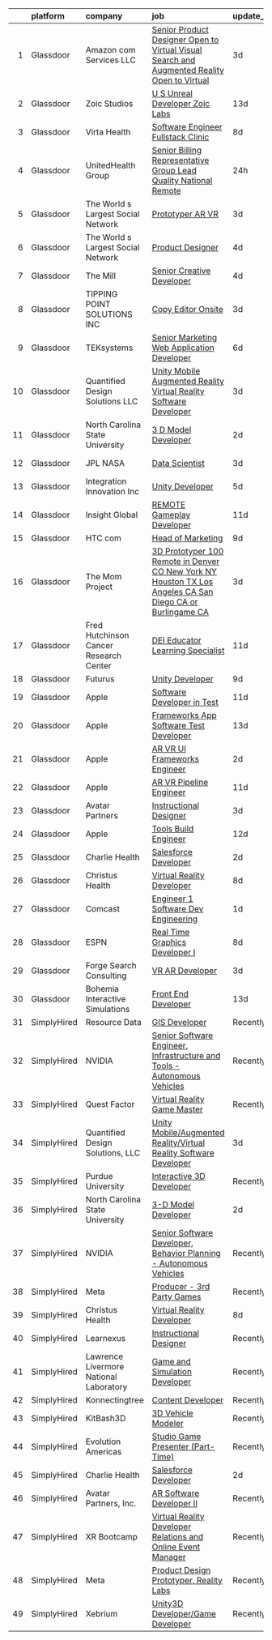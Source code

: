

|    | platform    | company                                | job                                                                                                                                                                                                                                                                                                                                                                                                                                                                                                                                                                                                                                                                                                                                                                                                                                                                                                                                                                                                                                                                                                                                                                                                                                                                                                                                                                                                                                                                                                                                                                                                        | update_time   | location         |
|---:|:------------|:---------------------------------------|:-----------------------------------------------------------------------------------------------------------------------------------------------------------------------------------------------------------------------------------------------------------------------------------------------------------------------------------------------------------------------------------------------------------------------------------------------------------------------------------------------------------------------------------------------------------------------------------------------------------------------------------------------------------------------------------------------------------------------------------------------------------------------------------------------------------------------------------------------------------------------------------------------------------------------------------------------------------------------------------------------------------------------------------------------------------------------------------------------------------------------------------------------------------------------------------------------------------------------------------------------------------------------------------------------------------------------------------------------------------------------------------------------------------------------------------------------------------------------------------------------------------------------------------------------------------------------------------------------------------|:--------------|:-----------------|
|  1 | Glassdoor   | Amazon com Services LLC                | [Senior Product Designer  Open to Virtual    Visual Search and Augmented Reality  Open to Virtual ](https://www.glassdoor.com/partner/jobListing.htm?pos=125&ao=1136043&s=58&guid=00000183c0bd8b10b2130cc6ccd71321&src=GD_JOB_AD&t=SR&vt=w&cs=1_1e1cf135&cb=1665385991307&jobListingId=1008189897233&jrtk=3-0-1gf0br2pqjrr0801-1gf0br2qe2962000-9ef03443fa936e43-)                                                                                                                                                                                                                                                                                                                                                                                                                                                                                                                                                                                                                                                                                                                                                                                                                                                                                                                                                                                                                                                                                                                                                                                                                                         | 3d            | Oregon           |
|  2 | Glassdoor   | Zoic Studios                           | [U S  Unreal Developer  Zoic Labs](https://www.glassdoor.com/partner/jobListing.htm?pos=122&ao=1136043&s=58&guid=00000183c0bd8b10b2130cc6ccd71321&src=GD_JOB_AD&t=SR&vt=w&ea=1&cs=1_bb80d610&cb=1665385991306&jobListingId=1008164310134&jrtk=3-0-1gf0br2pqjrr0801-1gf0br2qe2962000-caf17e6357ecfc16-)                                                                                                                                                                                                                                                                                                                                                                                                                                                                                                                                                                                                                                                                                                                                                                                                                                                                                                                                                                                                                                                                                                                                                                                                                                                                                                     | 13d           | Remote           |
|  3 | Glassdoor   | Virta Health                           | [Software Engineer  Fullstack   Clinic](https://www.glassdoor.com/partner/jobListing.htm?pos=103&ao=1110586&s=58&guid=00000183c0bd8b10b2130cc6ccd71321&src=GD_JOB_AD&t=SR&vt=w&cs=1_f33a413c&cb=1665385991301&jobListingId=1008176508559&cpc=7095061949A44974&jrtk=3-0-1gf0br2pqjrr0801-1gf0br2qe2962000-0a112d6d5df5332f--6NYlbfkN0AfRf_P-ca05LPdwl18rGIzUr6AHy1uTjbsV8Zoyst9jkXp3tWimqtiGkfeaDSZ-Usv3fqw3KYiW7wKloU-S3kAtPxFpzFZotdLPfOebc6DZJjHUQf1wlIKBes7LH14C6Cia_cGJ6MrKaoSPpWLtry3GiFFkUOdESLf56RAbT8jvMYPB7oDnYWdKQWjb3I7-qC6Zvu3YGXIZGsbjS6nkuWfEh0N6cK4vrAv7JIoANmlLbXNI0kZO2ZYgRbwQy2bghJsVpQ339gPtH8M0buQ1qXE5PpCWUazSPm75S228dHL79cliTEoCFXc__en9q3oGmokHkywkEN4X6Dxg2rgPchEVjHoNP9VJ0KXY6el7_nZh_wwNXkr7Ts6Os5dptJV5O-jCePsoy1ze6W4hJHdHy29qoUzDq0Oa0enBgD9XfYNjbNnQyFxTRCKnPjaDWoPjkBEE77Fv9f8mjkk6yEbEmgeQOPc7aCwNLEUkI8G6Xqknbzicz2JGDrwIQfXYSQdtz2uhQc6Ag2ZKNjWYjY4SwMoaLnOyZDlYLZq51UgTztVN3-km2DnbPBd59EDOwaZZc_CZrIjVG6359B9B6CVTiUz6R9Y5ryWrNNvyGpGbbP1-AFFGv-mlCmMY5FMaSibpB6NUtMreA6nBq45dQktoW18EwDv8abCMQ4oEGiGlInvFMIQ-rypjH7mq0ZKbNgymr_yS4xsdiBaKoIkG5ixWHLUNRVkmTDSvrGJesd2SOWtt-mvugN5W2PRHcMBpkMflGydOt_aaTBAwdNUKTkLKMYKfAi0HYlCWHc7CmPu9VB4vTIWzDjehM-FBVVJHvBAXDKvb0Es7k4YFRVQ9Tfb4Qx4698SOWPsC2Kggc0WSApNuENWFGlxH5pgSB_wIBXRsFtyuQKz5q2q9JcbUgRf4eXZQj992i59yv6dOdSqVYizmw%3D%3D)                                                                                                                                                                                                                                                                                    | 8d            | Phoenix, AZ      |
|  4 | Glassdoor   | UnitedHealth Group                     | [Senior Billing Representative Group Lead Quality   National Remote](https://www.glassdoor.com/partner/jobListing.htm?pos=108&ao=1110586&s=58&guid=00000183c0bd8b10b2130cc6ccd71321&src=GD_JOB_AD&t=SR&vt=w&cs=1_f93b8d1c&cb=1665385991302&jobListingId=1008195911742&cpc=AC285F3A3ECA6BB0&jrtk=3-0-1gf0br2pqjrr0801-1gf0br2qe2962000-22d54e949bd0230c--6NYlbfkN0C8O9VKdOj_1Zh75e9_CvYhSsWVxS1Pvi5WUWhsf4w7FIc3O6B0uG3lT5zucaQeqdQmJSDlSIhIjGryRL6Yk12tRkJJvWk2f0wfQPkKfV0iyIfHVLJIinRhWQO2BqB-ZBjTLm3Bl5wlWqmuYZVG2hrldFkvlWOa5KOjdg4_UxvQxzDxqKG-NZOJn-EQBXayq0K0HgNW5yHKGhQoDaLnBXAGxBgGs2w4iuwaaHpxTltvGd7xwKWY1yOeRV3wBjyoYr5ce0npix7mSO_BkA9bK-FZuZlSLZiqvKsGypRZW6YmfJuwU9NWYIHsIvHf3bTmEKThiE8Rotbbk3M4OXjSGa1E8HGcz5wuxViD3872Y-6xNRSsCjPBnXyvx8V-eptoNTGPd4G_5uMicWTt2bV9OVz6Ttfe_XcD9pO7UnoZz7J6A8xdj5TQo3uJqDZVtO1U2TQ%3D)                                                                                                                                                                                                                                                                                                                                                                                                                                                                                                                                                                                                                                                                                                                                                                     | 24h           | Hartford, CT     |
|  5 | Glassdoor   | The World s Largest Social Network     | [Prototyper  AR VR ](https://www.glassdoor.com/partner/jobListing.htm?pos=104&ao=1110586&s=58&guid=00000183c0bd8b10b2130cc6ccd71321&src=GD_JOB_AD&t=SR&vt=w&ea=1&cs=1_aea8fd02&cb=1665385991301&jobListingId=1008190149293&cpc=608BEFD8E68346F1&jrtk=3-0-1gf0br2pqjrr0801-1gf0br2qe2962000-be1e587a9cd08ceb--6NYlbfkN0DSgjPPcnEdvoK3uuxfISLALE6pB1FR7YSHOr_tSg5_QCn410VK5Ds4sai37YL-FnEWd4FH_z-oGQXXv3Y9vtyQDWlvFpx0p0NHNEhNAZUDoaH3x0E-a07NbGQgdFtlGIOMq_VIkDEQYw5lgNrz7RqDT7n_Krx5oA_czVwTF0Vf8yqJSW1_Jvk47GuB6GxiW9YziRg-oA3CmVmTDHE_HUEGnr52z1EfGJeKtf344Vtj8Jhm9wVfCU45sX4SLh8qNl0PXSq612aEhz3v4FlbTR3b3h9I9CfiAG_ONlRhMTV5zfIm1UXsCbMLjU1_bf1IXmSpu8hXjOfHlwHHH1GEQ530Y6PJbhSxrGjJmR8EeBOzPjAV3_I6okPuOjzhEqWpDQGkTX-NRnCZoBls8IK4wAcVqHcWkfskTNDkFZ-mOADVhQPahCkyRIAhfPODd6MFOtb3S0oj1VK13m_vJByy6KsAXxLMAvO0UV8qElvNz_sbbwUq81S_gsavzSkCQ5we9BeZAsw8r91-CliBmtvsGDeESnEL8Z07ni4Vpru64-K09mWsgqkj12kCEOnYMeCXQv4O0P3R58xMm9nXK00haRDG4LMIRqcOlnI%3D)                                                                                                                                                                                                                                                                                                                                                                                                                                                                                                                                                                                                                                                | 3d            | Burlingame, CA   |
|  6 | Glassdoor   | The World s Largest Social Network     | [Product Designer](https://www.glassdoor.com/partner/jobListing.htm?pos=112&ao=1110586&s=58&guid=00000183c0bd8b10b2130cc6ccd71321&src=GD_JOB_AD&t=SR&vt=w&ea=1&cs=1_ca822d43&cb=1665385991304&jobListingId=1008187748779&cpc=9908D8D4413DBB8A&jrtk=3-0-1gf0br2pqjrr0801-1gf0br2qe2962000-1b1cdd9b7422994d--6NYlbfkN0DSgjPPcnEdvoK3uuxfISLALE6pB1FR7YSHOr_tSg5_QGIhoz_2VqUepdcKLBLI_zT0DoD7XNjRcoIcKaTHwCz2Y2i1ECq_EwQMZd_omv903366SD5UImpmluXMywfiyVHpmfwirt2S1rMON-P3oeMczuQ-N_mFs0zMW3royv0fGkzCUxKi9qwJeJldTuISIggsRVjuCWeAQty39AmlZ8J7tlkYcs572zVkNaHFNGM_qNP_zFx-RaxnjKNzR5w9EMlGt0N-eY5TYVw3tLsgFEghPA9FbHOSZR1y8RyM2f5NfPWaGKF3ia9TpBb4EfAdIPVWPWvfTRdwg2XChwHhTs2KHjh0GVCmk8WUFzznHQo5rpbqmrke1HLxJqJQtG8YGwXH4E6eaZt7IBZue8GBBu5FRmhUgwfxe2gQtvYbiZ1fdhgutoQ2a2xOpG3H5wqRLR3Cr62dPqELkA_fGH8g6oj4k2glu8G7r-P0IqKB9wjnwS2JSmvwXhIB0pnvgyLW5K0WhOfalIygNGtPLIxooLOuGVx30Fjutb8QQVZw05nBLdTnz_a-OXv3tYhMozNV8SwxM1pzZXgafUcFqLZD6gwe)                                                                                                                                                                                                                                                                                                                                                                                                                                                                                                                                                                                                                                                                | 4d            | New York, NY     |
|  7 | Glassdoor   | The Mill                               | [Senior Creative Developer](https://www.glassdoor.com/partner/jobListing.htm?pos=124&ao=1136043&s=58&guid=00000183c0bd8b10b2130cc6ccd71321&src=GD_JOB_AD&t=SR&vt=w&ea=1&cs=1_78f4fb70&cb=1665385991307&jobListingId=1008187777918&jrtk=3-0-1gf0br2pqjrr0801-1gf0br2qe2962000-25596ddad6d95f86-)                                                                                                                                                                                                                                                                                                                                                                                                                                                                                                                                                                                                                                                                                                                                                                                                                                                                                                                                                                                                                                                                                                                                                                                                                                                                                                            | 4d            | New York, NY     |
|  8 | Glassdoor   | TIPPING POINT SOLUTIONS  INC           | [Copy Editor   Onsite](https://www.glassdoor.com/partner/jobListing.htm?pos=119&ao=1136043&s=58&guid=00000183c0bd8b10b2130cc6ccd71321&src=GD_JOB_AD&t=SR&vt=w&ea=1&cs=1_a65963be&cb=1665385991306&jobListingId=1008190625787&jrtk=3-0-1gf0br2pqjrr0801-1gf0br2qe2962000-8f13681a388c90e2-)                                                                                                                                                                                                                                                                                                                                                                                                                                                                                                                                                                                                                                                                                                                                                                                                                                                                                                                                                                                                                                                                                                                                                                                                                                                                                                                 | 3d            | Sierra Vista, AZ |
|  9 | Glassdoor   | TEKsystems                             | [Senior Marketing Web Application Developer](https://www.glassdoor.com/partner/jobListing.htm?pos=115&ao=1110586&s=58&guid=00000183c0bd8b10b2130cc6ccd71321&src=GD_JOB_AD&t=SR&vt=w&cs=1_c200f054&cb=1665385991305&jobListingId=1008182350785&cpc=654405A9B1E0A9F5&jrtk=3-0-1gf0br2pqjrr0801-1gf0br2qe2962000-9fe67daa5e149a3e--6NYlbfkN0AuKz8EBO1xHDEL7V2YF9xF3dC_I9B9i-Zw2Jh8clPMK3KTieKealHQySFBD4L6FvOwaHslrNQ6hu4s8izqDInNr9gfKC44SyP-24GyEUxbI7ElrYRCRAUmUU8OzBiIW2l1AEkCK5NlFmvdrRFXzDeKmSE8rI4vV_HmgC3GwJEtlXh8nzUu3_qRZds0cpEWbmxqAvdfyG1ta0LPgsYUDGsQvI1xe5i-VlM-zc0xa8bR7T9FxNHrdG4fzK-mPx6WReoWTwVaDWddjtEDm1Ggtvgk8sLKD0cFd2dVJuBgOW1gw6neOK97k7s9jfUK7GUptNP65C64Eudp2Az7LMbULm7OrC42F7BOgMd8tvQr_ga9qWyXiAKe_SNk8gvoDOqulbUvHpz8M5wWacQvMCVfOo28Z5XbREh5oGM5bPQBZEkLkNY5WMgPUbr7e7QW0praiUii9NGyEzV_hOjEZj_nc6dPFtN6tPBO15GRwzHCQSVHUCHPfG4CfDlsx0cc6pW6PhJPtmYjwlRW4XQhFbRNAba_c1Gzhdu84SLSYUxWxkmoLJOi44n_tAnNRX5yON1uBalcc_kl86Iy3MkUYYuS71dXHhOQzef2I5M8krsIm-emPy-7kKv_8EzZTEBaYfkqfxCyNNSSQSBvHrJMcvj6ua2CDhDdZrsyE-0wCb2w4OucMTibdn0hF10BwWiu7v8j7ghRV4px7N7ZnqMuFLxi0sVOZZ_w4hnceLDUoHrQaLxloc7izB4J8SOy-QPdnAhYmG1RB7cZWmKAyZie_82XfOIYFBYPgQjs_96PrQkZ1cGVfaEOOB0rzkJASp6tCOypFPaIqVyi8TmtbbETau6ytSwb4Bu-ylFEM9ZZhKFNwiN0941VP0kYvdTUkd0k9a2HShYBhJnI3ViuDsgLHFQ7mzlBvUMuV4I_A-6RWQMd_vHaywP_RPoxEOuRqbrbkgTwTheRGO2khbpC-s84M5kRb6rO1d5ijd5G-bM%3D)                                                                                                                                                                                                                             | 6d            | Ashland, AL      |
| 10 | Glassdoor   | Quantified Design Solutions  LLC       | [Unity Mobile Augmented Reality Virtual Reality Software Developer](https://www.glassdoor.com/partner/jobListing.htm?pos=116&ao=1136043&s=58&guid=00000183c0bd8b10b2130cc6ccd71321&src=GD_JOB_AD&t=SR&vt=w&ea=1&cs=1_af3ec997&cb=1665385991305&jobListingId=1008189093708&jrtk=3-0-1gf0br2pqjrr0801-1gf0br2qe2962000-2cb8128221673e79-)                                                                                                                                                                                                                                                                                                                                                                                                                                                                                                                                                                                                                                                                                                                                                                                                                                                                                                                                                                                                                                                                                                                                                                                                                                                                    | 3d            | Orlando, FL      |
| 11 | Glassdoor   | North Carolina State University        | [3 D Model Developer](https://www.glassdoor.com/partner/jobListing.htm?pos=118&ao=1136043&s=58&guid=00000183c0bd8b10b2130cc6ccd71321&src=GD_JOB_AD&t=SR&vt=w&cs=1_f8be00f2&cb=1665385991306&jobListingId=1008192578183&jrtk=3-0-1gf0br2pqjrr0801-1gf0br2qe2962000-ed0c5c27848a1e28-)                                                                                                                                                                                                                                                                                                                                                                                                                                                                                                                                                                                                                                                                                                                                                                                                                                                                                                                                                                                                                                                                                                                                                                                                                                                                                                                       | 2d            | North Carolina   |
| 12 | Glassdoor   | JPL NASA                               | [Data Scientist](https://www.glassdoor.com/partner/jobListing.htm?pos=127&ao=1136043&s=58&guid=00000183c0bd8b10b2130cc6ccd71321&src=GD_JOB_AD&t=SR&vt=w&cs=1_ac36bb59&cb=1665385991307&jobListingId=1008190774750&jrtk=3-0-1gf0br2pqjrr0801-1gf0br2qe2962000-ef7ab1fbf6bcac70-)                                                                                                                                                                                                                                                                                                                                                                                                                                                                                                                                                                                                                                                                                                                                                                                                                                                                                                                                                                                                                                                                                                                                                                                                                                                                                                                            | 3d            | Pasadena, CA     |
| 13 | Glassdoor   | Integration Innovation  Inc            | [Unity Developer](https://www.glassdoor.com/partner/jobListing.htm?pos=128&ao=1136043&s=58&guid=00000183c0bd8b10b2130cc6ccd71321&src=GD_JOB_AD&t=SR&vt=w&cs=1_ec45ffad&cb=1665385991307&jobListingId=1008184438258&jrtk=3-0-1gf0br2pqjrr0801-1gf0br2qe2962000-4239662d8ba81b10-)                                                                                                                                                                                                                                                                                                                                                                                                                                                                                                                                                                                                                                                                                                                                                                                                                                                                                                                                                                                                                                                                                                                                                                                                                                                                                                                           | 5d            | Huntsville, AL   |
| 14 | Glassdoor   | Insight Global                         | [REMOTE Gameplay Developer](https://www.glassdoor.com/partner/jobListing.htm?pos=114&ao=1110586&s=58&guid=00000183c0bd8b10b2130cc6ccd71321&src=GD_JOB_AD&t=SR&vt=w&ea=1&cs=1_37f905fe&cb=1665385991304&jobListingId=1008168457782&cpc=9908D8D4413DBB8A&jrtk=3-0-1gf0br2pqjrr0801-1gf0br2qe2962000-724aa31baf88dd21--6NYlbfkN0BKkHZu3wF05EeDimN_p6sYpKCMArvwa95YdH7UpkaBCq4jyhlUym-tVPKEMJWJqtLxksf-DBlaaczPgWfS2-iTM1n5Ybs0JMZv6xYRBcra7sEVyztlrO39DjHWuojgbjENAACAbwGK6bEMdlf9uYbuBAXcl38heg5t9mdGr3mgm4pF-RhbUn78-nhwk5ip_yrn7F0cpk1KGHAPArV93vIEU86jUErUIL36JR2z54W2W-fkEWy05LSgKtdCStkO0uYSzuKpQWJd88HlE3OMta_aTxyYLd3EfKSLtFaqvqScDNubV4597zUofraeQTleR7lqQAl_lq6qXJgMe4sNjIgc8QcnW-uZoso32ClhuCwZePB2EE6oWNBsP9y5NrBSiEf87VLZr38baLAtFjr268Z5un9bxMqVYYEzYZJbCabudx-tZqLZi7P7T_-LcesO2nA_WdChjYzl52lXcGCCtLaffRfPiRy_ca40FPQkMM4zayADZWO_fObF7rytj95VNZvTo_fjwmSLx3fHTDzwYFmA)                                                                                                                                                                                                                                                                                                                                                                                                                                                                                                                                                                                                                                                                                                                       | 11d           | Remote           |
| 15 | Glassdoor   | HTC com                                | [Head of Marketing](https://www.glassdoor.com/partner/jobListing.htm?pos=129&ao=1136043&s=58&guid=00000183c0bd8b10b2130cc6ccd71321&src=GD_JOB_AD&t=SR&vt=w&ea=1&cs=1_af8afb53&cb=1665385991307&jobListingId=1008174532073&jrtk=3-0-1gf0br2pqjrr0801-1gf0br2qe2962000-2a560c85c87abdc0-)                                                                                                                                                                                                                                                                                                                                                                                                                                                                                                                                                                                                                                                                                                                                                                                                                                                                                                                                                                                                                                                                                                                                                                                                                                                                                                                    | 9d            | Remote           |
| 16 | Glassdoor   | The Mom Project                        | [3D Prototyper  100  Remote in Denver  CO  New York  NY  Houston  TX  Los Angeles  CA  San Diego  CA  or Burlingame  CA ](https://www.glassdoor.com/partner/jobListing.htm?pos=113&ao=1110586&s=58&guid=00000183c0bd8b10b2130cc6ccd71321&src=GD_JOB_AD&t=SR&vt=w&cs=1_66ca7d04&cb=1665385991303&jobListingId=1008190508109&cpc=B101C867B3EF2D75&jrtk=3-0-1gf0br2pqjrr0801-1gf0br2qe2962000-59969b17ddd88a94--6NYlbfkN0BDp_epf89aHDQhKpPegNJQ_ldQpEFZQsM9OcONMGxWx6pU56EKHF58QjVdAUvn2gUnXoHOmKhubRDP89owmJ2XjSTHGKsDE-Ws8VGPL6Kb2fbhJeE1CarYE-Cgz9AKfbzKbruJp30roAaVNcoUVOY7TdNHzllF8ZHVZijOMv5VLNnFAyAfvXfnhMVWcEznyYXfo5sjM33sDNR5m89mbHxi-M66dczAQYoYdYxlcBiaE6CvIf3ENZxH213LlFGSUK-7x7At9Q4Hb5FwzC9KhBriwjBNhIlsIayIGFxnVw-l5YG_SuMPhnfBp0MFxzh3V-kAN7qF8O25FZdzbIbzzm5DpczzePgSTDFgku7aBdtpvUQhtx4Xm-SvNs1TlHaxH0f1EwJFh-P3eKbAnO7_tqFZZwCd5koqU1RRFl9qxLG8yOpWghjn5gd6RHE1z2MhMvY_nlASOLJ5tkyMo3q1JyT7NUA9WCgvq3I8E2_V5wWan4ksPlDiAyTfHGO_4aNiw5fy9vEHF_U0CHRxRAIS-Ip6_01EGUjEA87sXa9MIXdQVeb5fVqRW7m8rq2ZRJJTUDoXRooCbcjEVW7gf2wr4q2E)                                                                                                                                                                                                                                                                                                                                                                                                                                                                                                                                                              | 3d            | Denver, CO       |
| 17 | Glassdoor   | Fred Hutchinson Cancer Research Center | [DEI Educator   Learning Specialist](https://www.glassdoor.com/partner/jobListing.htm?pos=109&ao=1110586&s=58&guid=00000183c0bd8b10b2130cc6ccd71321&src=GD_JOB_AD&t=SR&vt=w&cs=1_9f1eb19c&cb=1665385991302&jobListingId=1008167442689&cpc=5EFBB0462F9C6B7A&jrtk=3-0-1gf0br2pqjrr0801-1gf0br2qe2962000-f78ef124553a3b28--6NYlbfkN0ChZRPYAOFlDXpfYUoXgHsDrQTvUDlvmAZIwQqJX4K7yr3IKJ4kmnF7UhdnLv0JYnqdS-5t7aN0mWe-L7BbRuvzHnprCh5VwseWAKE0zNKF1iNLYdXxzLDbL36ry_MHZwkvznYBtMfhQzxN9taEWWXb1p1eXiPuAddwWn7LexxvJWC3ERTev6Q46l8lj6AF4Ago4VOYIoCBidPLKBBnjdLpoTMURdxVD0totgfUG4JJIYMJvvsZaXpO_Quinyh2hfvHyJ8IJAb7nboSCJL133NAobPMyDoo8B4MMIQiWXXRxzChMdfn4wLaHoAVZcMf910BkHqsqjva9oFbDm6j5IbNGb2hKsyU_cxXbiYHb7MlvTxUAZ148QRggmnvxq8G2X80u0OjHjAZ-h1L8lAmRqTa4g0exsxY0IHcQjq6OMFNJkLMiYvTHKH5eRCoeEbp4qUSeEVDdAGtzqO4tEGSYvdWjv5Fb0VnJtpYnSZT0xzoS9NMhYLQixgH5LeMbuUMWGxO_PWi2UOT5Z6AoWMPDSfaqsGuWiRw9RUPkSp7oaI8yyUmnLP_5KwK4WUGKoSYvJMfXY7vNHdGvdgBh3AFJ5DBy3daxxZSzKXRDmWJ60LA-HjQZkfUGFZqSQhoBgFCNGAB_m4wAnBns0pug1cAeB5UC5sSin11GnAmc-ICJGb4DYe3EZvhfZAX_wHjbchEOf92lGu_eAxbgld5lJhiccE3)                                                                                                                                                                                                                                                                                                                                                                                                                                                                                                                   | 11d           | Seattle, WA      |
| 18 | Glassdoor   | Futurus                                | [Unity Developer](https://www.glassdoor.com/partner/jobListing.htm?pos=120&ao=1136043&s=58&guid=00000183c0bd8b10b2130cc6ccd71321&src=GD_JOB_AD&t=SR&vt=w&cs=1_9eb30050&cb=1665385991306&jobListingId=1008175937981&jrtk=3-0-1gf0br2pqjrr0801-1gf0br2qe2962000-3ccf8b1e031218d9-)                                                                                                                                                                                                                                                                                                                                                                                                                                                                                                                                                                                                                                                                                                                                                                                                                                                                                                                                                                                                                                                                                                                                                                                                                                                                                                                           | 9d            | Atlanta, GA      |
| 19 | Glassdoor   | Apple                                  | [Software Developer in Test](https://www.glassdoor.com/partner/jobListing.htm?pos=102&ao=1110586&s=58&guid=00000183c0bd8b10b2130cc6ccd71321&src=GD_JOB_AD&t=SR&vt=w&cs=1_1e349087&cb=1665385991301&jobListingId=1008167611662&cpc=9908D8D4413DBB8A&jrtk=3-0-1gf0br2pqjrr0801-1gf0br2qe2962000-958a1a6347df90e8--6NYlbfkN0BvKrLyj5gPmtZO9T8euul8TCxuuKNOtzRJOomxnwSEodTz2Bc-sPZlbtkML8D-m4rGWus8ii_HvPhOCQhf0d2gkvPclVYs3hlEy2DKw3fVok-M3o6ncECEsLRkX44feOGnkddwJsvJPkJK0qCjUD5moKNuSx3rbp3jTbxaE7wFGTY9mBykqW_BxDcQJYfGaHD93jwJuDc47Drg8a0tJmESvmoEcLa0TIrsnSlj2PNouqxqmeEXZiuN-VLAfy4Jlnlbk9LuSkS4oCBETdqUhRcVoOxArGUCEb7wyj6hPo8acauRTxQLjgax-WbNsaclj919YEjFId7GoKAT46OGWNcdzzrjFpMP97GCLsHhvKSHzb_Qh2-CJ-3G5iPVT4zEtfBmQ30LOpZaOZ3MNyV8GLcCij03ZJwJapq-7FAmS4groIUD9ZDmaV3qCv3TSZJCzInBfyEX2jHpTdPkd1bzAL2OY-Yv2gQJcXYlQd_EqSwhmyEAFk-4miOw3IV6KOxPoIBF9se4OR7IHqjZA0wDhpAOG2w-gRmkLQZSRFPQg6F0xNn_sGpwM24JLK8y0tlfLm-pqn54O3rwyWyzK8xVBmscJ4snlrE8TMOdbPUlirXnpFZ1O17rIc_fab6uf9K_VeYuZORLLx0fbVkTQtl_HN8z_WjAlo0Dki8qxkg_noVMrEN_TGXM66-RpzjBG5_u3-nZVvOEIvz5xVrT-yTkL85faHbXyqZFqIh4EdXhMQoMLj5rTA7nCWB9hh2WId93FBz_M8LFgwurVBIADSfc8wCQArZrzb0uFUcTAANH8_Sct63Y4YPR_AlLEos7RbXlYxy7HwPalyvey9_8dTE69z21GIfPAmnKzprA14TfyDV3bm4LKGm1BwPgk_scxsdbHk57IHO4kqyIZgog0J2YLcBRj-4bNbm2CKAOhPUws7hFwA0Is3RkrPdErPYh1fW59Ahlx3dXhHe3hjlRJLmZvyuZXOm0BHkzaletiM8O7Y5AaUdLnXJSyRZHPGhDmYknx6q12dDUAS07Tw%3D%3D)                                                                                                                                                                                               | 11d           | Boulder, CO      |
| 20 | Glassdoor   | Apple                                  | [Frameworks App Software Test Developer](https://www.glassdoor.com/partner/jobListing.htm?pos=121&ao=1136043&s=58&guid=00000183c0bd8b10b2130cc6ccd71321&src=GD_JOB_AD&t=SR&vt=w&cs=1_b0d61f48&cb=1665385991306&jobListingId=1008162387033&jrtk=3-0-1gf0br2pqjrr0801-1gf0br2qe2962000-9c160936dd81f773-)                                                                                                                                                                                                                                                                                                                                                                                                                                                                                                                                                                                                                                                                                                                                                                                                                                                                                                                                                                                                                                                                                                                                                                                                                                                                                                    | 13d           | Cupertino, CA    |
| 21 | Glassdoor   | Apple                                  | [AR VR UI Frameworks Engineer](https://www.glassdoor.com/partner/jobListing.htm?pos=106&ao=1110586&s=58&guid=00000183c0bd8b10b2130cc6ccd71321&src=GD_JOB_AD&t=SR&vt=w&cs=1_c71893c9&cb=1665385991301&jobListingId=1008191367352&cpc=9908D8D4413DBB8A&jrtk=3-0-1gf0br2pqjrr0801-1gf0br2qe2962000-bcc3935c42edd4a8--6NYlbfkN0BvKrLyj5gPmtZO9T8euul8TCxuuKNOtzRJOomxnwSEodTz2Bc-sPZlbtkML8D-m4r3XypNhESEWJJW2ELXWGc-_vPENR4r7X_-FPVwpI5lXmLQ6qpJSLoF7B78dkqFua0KrQNEPf-i5R0P_1rfFCSkTx2KAdkxTMvigA2GIYJWiFm22rdndK1zanyOhFhrwEJiNpQMYOierzEdvd2YCeEhQV2P8pUv_NIlHv77jx7qZE5AqahN8itkGvW1D3UWlK9mVa450EJx0slGQs7jIoMY2tzCPXnGxfAt3QQaQAiBszTFGXhgf-SItVew1J4seSqo5I__KTsESaqwA0jThSQ9IGqt2ORT_oAK3ijy6KyBdNp0x6ZjdZyGdyJGD7OcLI35D_gytnxQl4i3h0hkFwaUnU2BePnljbOsA5NSWFzFG4uBSp80IZDDaqJeoTZG511KkiI4uiGyigRqc1INUD-H_ZCdN3S1KSHqDiiP8KBU-TcRy5jGkinR4v__T1NCMfhgnmnlqtD4mS_megqadYI0Rx4P7LzJEfTStxZCwIm13_amIJM7DZhFuAkw1l6tQjgoer00QBo32UGMYy6TjeCmGkgLDcCyIMzduB7uTXfHg2GsG3tct4mWs5VEZbfE3mXcGPu29xQaSEDlVNc6DozdFZQTnpD4zfkutHQSmkpaiVT3Rx--uq0heRUQmFoNl_MFFha8y_V7x9nVC8tu-CBl0tbk2vZ4VBqC2RS-mslbNXX3SW5RhlD1hLxQZfcxuQxoJ4xFoz7qyEFy1nqj4hCkOU4q1bTFNaPez0igJxBK3ZqA6YyEzws5XwWHOHRKVYOEV0vNDp2zJ4vUU9N9JG75Ce5L2Y8YFojoevy6SIrKkrfG4CFP3ipgee82d172wagYHDmAHVH2iV0FCEs1OnKaizLFxdsaTkwsCCuzBUKGEfpMrDGvBEewohBViVWcMN2yy15Z45e5KS384nxVUtoviqAne0tM-jvOhlAF4nnHVdj5014kWEjGuTFmS9koPAdS7xBvt_05yA%3D%3D)                                                                                                                                                                                             | 2d            | Boulder, CO      |
| 22 | Glassdoor   | Apple                                  | [AR VR Pipeline Engineer](https://www.glassdoor.com/partner/jobListing.htm?pos=110&ao=1110586&s=58&guid=00000183c0bd8b10b2130cc6ccd71321&src=GD_JOB_AD&t=SR&vt=w&cs=1_7e3403e0&cb=1665385991302&jobListingId=1008167611600&cpc=8795CF9063CD573D&jrtk=3-0-1gf0br2pqjrr0801-1gf0br2qe2962000-7f07361192d5dd8a--6NYlbfkN0BvKrLyj5gPmtZO9T8euul8TCxuuKNOtzRJOomxnwSEodTz2Bc-sPZl1dBMH13w-jNdNQaFf-lF6kL1aEhJ4eiuAXTha0QvAvu907Z2VYn0VJoxU7cAlBZlFPS1G7aYLqrMAUepxkDoRYj5djL18fyLw83N7Y0s2ePHYzB0Wp7YoJS2ln07Xj5NmxKjPtA38dLC_gRAB4nFRHsQ264CAw-PzekSX_LiGLg6aoh281scMF7QJWd49jnhTEcKF5fcQIkxLMMkltbCqtUmtmmpnsLIqRO8Qr00bmjn8wATH2OvkIxJWTGZFeK7eXMaTfeQhF6mo1sQ57tZm4TRFSn87fMG6K-wt2V-TKhk2ZTwGdlDN2gYUlc_SFsrU1GPUM_ztua9yKRCybowCbRvkNGvIHvO72VRNzK9_1g83UozGVbCWlbgW5EUkm0vPgwrpD9MQQ4-sEbk1zjPxD2u-ndthTx_g6xzW0FqiZiLdtRsHG3hG-WFtdw8qrH2C_8-C93f3f6uPsyxgrUl2ZBA6sDQTHoIXNIZsoyarkpq2gDZhiQYAzhbFJyHD3T9ugmEADqRVFrDAbKCBo30XovLfxa1sp5DcfCF9bsqhpBez_kpbnzHw8NmsSK1ZPh4iqueEfv_fg95-AkheUmjyOLhEObCSHPZT6nVZLkC4azW3MrozdvWbri2-1Gwhjyfl-11OoMR7j7RuSyAREN_hxuiueoD-pL8UR4HEJmxcbH_Ti_HyIfXNQe4PBlTUHKVdjxgEUx2jedGxRXRrN51nSj21Rp5Fvsj4OU7ckkHt62Dm05P1QybEVPUIIYUUepOJp6awBeGt1xcam4HntUw_Gy4P0vTNy8f2oC6ekRoesZiGoqeH5JMJF7ZmrQmfjJVmDOWoyl0Ignae27FkdcHqwdtNX1Z6C42ErMOLIBjHztWEKTs-GrB3A_AcUmgFHfzjjgDhsSmpj-3sk8qRJfyQgJels1iGljGgPHQXHzS5eiL2SLoReY5vzL7IyWOVj503YN4IYzalRk%3D)                                                                                                                                                                                                                | 11d           | Seattle, WA      |
| 23 | Glassdoor   | Avatar Partners                        | [Instructional Designer](https://www.glassdoor.com/partner/jobListing.htm?pos=130&ao=1136043&s=58&guid=00000183c0bd8b10b2130cc6ccd71321&src=GD_JOB_AD&t=SR&vt=w&ea=1&cs=1_a5ac8d80&cb=1665385991307&jobListingId=1008189472179&jrtk=3-0-1gf0br2pqjrr0801-1gf0br2qe2962000-29126fbe136b394c-)                                                                                                                                                                                                                                                                                                                                                                                                                                                                                                                                                                                                                                                                                                                                                                                                                                                                                                                                                                                                                                                                                                                                                                                                                                                                                                               | 3d            | Remote           |
| 24 | Glassdoor   | Apple                                  | [Tools Build Engineer](https://www.glassdoor.com/partner/jobListing.htm?pos=107&ao=1110586&s=58&guid=00000183c0bd8b10b2130cc6ccd71321&src=GD_JOB_AD&t=SR&vt=w&cs=1_758fd280&cb=1665385991301&jobListingId=1008164708846&cpc=9908D8D4413DBB8A&jrtk=3-0-1gf0br2pqjrr0801-1gf0br2qe2962000-d05afd4cff3794b1--6NYlbfkN0BvKrLyj5gPmtZO9T8euul8TCxuuKNOtzRJOomxnwSEodTz2Bc-sPZlbtkML8D-m4qjDqsrGnfoqq7rWUQaQV6QE_PBUBYsT4fM9sAVvJDVer8dzoyf4iabhx_s3jcp3HhGg-8KIYoBd2gZR3O-1Ekq3HokKQ39KID90hQH7pIgdJ52XduYmNNFGzeQKyWQG6WMX5wr81LvXr0uPrJ9mU_i0IkmWry52DKRNn_oR05HOA9nWWx9xqRak5BduilnogDUDUOLUQ9x6T4daq7sSJXSWPFs6NHRPVeWlgT6w2FgTUgn0FUmG230ZqV886_xsciw4hj9Fvt1arf3Lch5vbIEfrsDKdT7zmzBuEEKKm2oNGUW0xYTP7pFDu7Kfh2n-fr0eXUOf4vvnxeURa94Lm6MIfgvFEWxR-td16gH6LsC8Ss3xnYw8W5apBNrY1rlyytW5nm72y6GQ06TKdLrhcV1Nr5NzKIPMOtJv7EUiPFvzJraIjJH9G1ZqsLP9tpDhab-ltbiKyLEoxUMD0HmdqNcUJCZS8n9zdg1dggiAzyLgDz6rYxW_senN1P6Hx34WSphy-U0pgw-hC9WLjlKkqdVNKjx8HJQ5kMl5LZYdOScwyyGC02T2M9_woj63EwHpH1tPzR3cY9zatWoxw3na64RxNspuU7eRlQmjV25pnVt_oIcQ6-zuL0Aj5RVM3YRtQ3-qawLQXj3eK-o_ZVOLJuyevPbC9b81fn0WRIqCKHAA3DkVoy1iz7xljw_5xqyu0tueKIvHp5JOZkowjfK9qkQhzzs-KZzzsfqjn45RJB3YKk5KcoqBZ_4O6OwbxE24DUZSx8hnM73ZfGSbCi6WjxXor3qvvaJdfnL5SuijnPr2WQIrfd_DS4g1oMzaaGqN12psjpLhVhlB4nyF15u99aNEJ3BUq9mwl5q43uYdlOR7-0gtJOYitRxt6Qz34FYfX6wAW0b6HegQI0NPJiMS2HjRGBUqCBG7g6tPXQBx_KfhelsumENeEdKFW7QkzHHi_0%3D)                                                                                                                                                                                                                   | 12d           | Boulder, CO      |
| 25 | Glassdoor   | Charlie Health                         | [Salesforce Developer](https://www.glassdoor.com/partner/jobListing.htm?pos=117&ao=1136043&s=58&guid=00000183c0bd8b10b2130cc6ccd71321&src=GD_JOB_AD&t=SR&vt=w&ea=1&cs=1_ecb09e41&cb=1665385991305&jobListingId=1008192459513&jrtk=3-0-1gf0br2pqjrr0801-1gf0br2qe2962000-9fed772ca95d5c95-)                                                                                                                                                                                                                                                                                                                                                                                                                                                                                                                                                                                                                                                                                                                                                                                                                                                                                                                                                                                                                                                                                                                                                                                                                                                                                                                 | 2d            | New York, NY     |
| 26 | Glassdoor   | Christus Health                        | [Virtual Reality Developer](https://www.glassdoor.com/partner/jobListing.htm?pos=101&ao=1110586&s=58&guid=00000183c0bd8b10b2130cc6ccd71321&src=GD_JOB_AD&t=SR&vt=w&cs=1_7bde2d4b&cb=1665385991301&jobListingId=1008176398593&cpc=32EE424DE2B657EB&jrtk=3-0-1gf0br2pqjrr0801-1gf0br2qe2962000-e33922ebe80efbea--6NYlbfkN0DJ9JRso26i2D4tQcfl1gtFXJkAeNCKWTrBM27lH9GOblpLlfXdLf9Oa44B845qjcc9_IAc34cQrmSlUGhl0ubm8Yg2FZTf9hYwR7_Kt9JzVa8XIQkaz8io1llHMUv5PInJEaOBW-9F2phzdkZ5Yu7x4b5I20W_xtt-23JzHsj5VTFE_hgC_yvsSZm6GMvn5fpKWzCTuOLy3snHQIpE3KD0Ry43q36xBqylzkEl_4EnzZVnWh4NLu6YBkn52cJoQWgqzhUyjus5pb9EOsU338vYH8GwfIwbwcJpx15v_j1uP9mRNWwrsMP6C76NApCqNgp1DG8sRZz_wm1PCA0sWH8t0HuD473CA_bXhHlg4TZ09yJ3Fyg1bDFrkGhAkrqL2oOHy2a8muIMItEgCBhU-vzZjfRrPVhK2xrN8OzLA85YCkijDJBuPibady4UVjLfah2JIl8X37VggqZevs_b4XVzbH6ZVCWpFssr3iKjG8AozZ3R856LwTheaOnfKQPdr0_pqF-dPgKVv9FqrRUSpP4MP3caxbM_9FJ56WW9OKaxBheoTrILH47IxVSMq3E4k3Y%3D)                                                                                                                                                                                                                                                                                                                                                                                                                                                                                                                                                                                                                                                                              | 8d            | Irving, TX       |
| 27 | Glassdoor   | Comcast                                | [Engineer 1  Software Dev   Engineering](https://www.glassdoor.com/partner/jobListing.htm?pos=105&ao=1110586&s=58&guid=00000183c0bd8b10b2130cc6ccd71321&src=GD_JOB_AD&t=SR&vt=w&cs=1_961b92a0&cb=1665385991301&jobListingId=1008193825805&cpc=214153447B1391FC&jrtk=3-0-1gf0br2pqjrr0801-1gf0br2qe2962000-f86291941cd436d7--6NYlbfkN0Cj-KmZPsf9w80C8b1WzNVrlanjD2SXJjxuCbUWHsXPZlTAgGmdtIUzoKTi6fK6Wvb_9rep3QqpDPHX7j_WsVqaP-wzokILA0qQB-OhxCrHGcCAi-HUJ_fu8LER-zmaFnO9lC9vVMl6KuE_iwsyrglI1Mk84qrAGKzRn25hlSKhhiHRwvFB9eTyji4ovUZ0HzTAkDqPBQzcxR2NVKHzKzzkI7u8l0oscub8Rv7P89oK8pgM2vgWKS8BTUuEOf71xU3tbaKVW6Amkv7T-oT7hyat5I5WkGxfZy3EpykthEuasN-1jwaci5TqdrvdMWnJZQOWZ9BZ3219iQGP3DjFsS1xHa702x9bX5IiN_9M1HFHno1RiApTPOiQBs30pnL748IhHx18HRsVWA57fh51TPNP7hcrqwoCboP1lAOdhyvNMJRBZ79PuC8wwQbrzShIp04r-U0dVOIbTFwI6u5bjNvCptSmUAORc-qbX48ThNPT0WTWY8vhvRZufXHxBfICPL8XhhBsM4zcCkdMa3RJC8duwzncF7vtwiIjXj33YTBzrOH1ydkRbHL9JyXnFLsfHW-4s81dkSrvyBISs6A4JMDVUHJDJJuH8kUmXP0I5Wea7Mleg1ATpabDr73InWvrgly7791vCDy9_7miEcn2GgJrnDaTYLEr51sVOerrMUFvI-w-J6rGMCuXhqsmpsWlpzO5gknoXvgrq7uPbBYlS9W-qFh2AxoWtKfEGj9-zGkkuuYCB7cHlZ3OyuI45qCKOp4-FyIghugpMIytZiY4YSL75EWr9aZZltKP5X9NTbr9Q4DQUfpSaX5Mk4o8OgR4W2wmhKV8VSu2JkYXwkdltI-w6yccBgCNiAWBG6w7pAQEbOsxYpLPgEyty47HixYdb0DSHYq9MzSI3G17_-wNCe8GYXrR6rxs4ZNZERjtJnxkArNRaJlkxILoTRrXM3Q6vuqU4LkKEPMVvTr7UMDkCc0po6lR9EaLWEO-Ljbaftl2zvAuhHNx3frLtt7NCsVzBmW1HpIWFQNlUPOvw4ipEDAsLPh_9AqrqzEjB1Twq3N46B439lZLdsbvGMxZyL1mCSJBAKCqJL_S1OiN4DkOeEYP_UGkTNpyZ8BDRqmHjhsPlLSLX_1xqV4f003JudzVsXtgekefQie3hyOw_-TkhLTjYS7OwLXLSULgKURHTBeSi04AnqloQhUyTu2aUToRtEg%3D) | 1d            | Philadelphia, PA |
| 28 | Glassdoor   | ESPN                                   | [Real Time Graphics Developer I](https://www.glassdoor.com/partner/jobListing.htm?pos=123&ao=1136043&s=58&guid=00000183c0bd8b10b2130cc6ccd71321&src=GD_JOB_AD&t=SR&vt=w&cs=1_72b58567&cb=1665385991306&jobListingId=1008176853263&jrtk=3-0-1gf0br2pqjrr0801-1gf0br2qe2962000-55e91cf92c1e816e-)                                                                                                                                                                                                                                                                                                                                                                                                                                                                                                                                                                                                                                                                                                                                                                                                                                                                                                                                                                                                                                                                                                                                                                                                                                                                                                            | 8d            | Bristol, CT      |
| 29 | Glassdoor   | Forge Search   Consulting              | [VR AR Developer](https://www.glassdoor.com/partner/jobListing.htm?pos=111&ao=1110586&s=58&guid=00000183c0bd8b10b2130cc6ccd71321&src=GD_JOB_AD&t=SR&vt=w&ea=1&cs=1_3ce12f5b&cb=1665385991303&jobListingId=1008189252914&cpc=149B3D5996025BBA&jrtk=3-0-1gf0br2pqjrr0801-1gf0br2qe2962000-9da3314825d58172--6NYlbfkN0DYb1aEzlaNK3jbo1nj7TkHhLA5BW3aCUoLvSDZjhDfmOd-hrJrnVwcnggaKCI_bQT0HMR7aIc2OOho3kn8cJdxIAkx0XaIl9Ux2l7ETyJeoOPe6JNtaydLBevyKc73b_eq4ghpt3NDpfmpLmDSVxSSoELAzwwCspjL1Qkcj623iP0t5IRS_4M28nF4D8UTRzEjZaqICELzKVWVEbYU5KUuh4dtH1-grZJd6HTYlu9XVHlFKqCUmR1oQlrNg3abM8c9Hx89S3q5EITMA9ZQxtJRuTwNoUci35Z4yA9GZdsCPxhYo1WQmle3NHGmxvllCw-EQpgGvQpKUar6R_afX3BdfozihFVsGcECntIFWo4N6M7rybPEt6iVnN9-REivnhQWXmLtBi8w3BVyb2I_Kq9W60Yga633yyizZxnDp9Gpe5wx5ZS9_ir_BoWYXfxLqjTHEttB6P-nJUwaM93dy_18Rv6BknoyKQtQLpFUoEnj_0GOvtHKSz0LREkZvxeZ3NkmF7QQaxJAtw%3D%3D)                                                                                                                                                                                                                                                                                                                                                                                                                                                                                                                                                                                                                                                                                                                                     | 3d            | Greenville, SC   |
| 30 | Glassdoor   | Bohemia Interactive Simulations        | [Front End Developer](https://www.glassdoor.com/partner/jobListing.htm?pos=126&ao=1136043&s=58&guid=00000183c0bd8b10b2130cc6ccd71321&src=GD_JOB_AD&t=SR&vt=w&ea=1&cs=1_a7fa6a55&cb=1665385991307&jobListingId=1008163413258&jrtk=3-0-1gf0br2pqjrr0801-1gf0br2qe2962000-b833b04af9e62add-)                                                                                                                                                                                                                                                                                                                                                                                                                                                                                                                                                                                                                                                                                                                                                                                                                                                                                                                                                                                                                                                                                                                                                                                                                                                                                                                  | 13d           | Pittsburgh, PA   |
| 31 | SimplyHired | Resource Data                          | [GIS Developer](https://www.simplyhired.com/job/J19f15zgGSlr0aJ-ElV9nAD8BHlfc15TFKWeMcng8jTyDZ0XKXtJog?q=virtual+reality+developer)                                                                                                                                                                                                                                                                                                                                                                                                                                                                                                                                                                                                                                                                                                                                                                                                                                                                                                                                                                                                                                                                                                                                                                                                                                                                                                                                                                                                                                                                        | Recently      | Boise, ID        |
| 32 | SimplyHired | NVIDIA                                 | [Senior Software Engineer, Infrastructure and Tools - Autonomous Vehicles](https://www.simplyhired.com/job/6LnAIdL3LHccbN5PguZGkg_qPllT3XfgbJzenf2lLB5qWXIrX3_HVw?q=virtual+reality+developer)                                                                                                                                                                                                                                                                                                                                                                                                                                                                                                                                                                                                                                                                                                                                                                                                                                                                                                                                                                                                                                                                                                                                                                                                                                                                                                                                                                                                             | Recently      | Santa Clara, CA  |
| 33 | SimplyHired | Quest Factor                           | [Virtual Reality Game Master](https://www.simplyhired.com/job/hcxzzhh25fXh8jVwABvK95l8eXCxWDdbg--12vYFSKZ8C-WmISe4rg?q=virtual+reality+developer)                                                                                                                                                                                                                                                                                                                                                                                                                                                                                                                                                                                                                                                                                                                                                                                                                                                                                                                                                                                                                                                                                                                                                                                                                                                                                                                                                                                                                                                          | Recently      | Shoreline, WA    |
| 34 | SimplyHired | Quantified Design Solutions, LLC       | [Unity Mobile/Augmented Reality/Virtual Reality Software Developer](https://www.simplyhired.com/job/ObMxX1duARgzI1XmJwIx-7s239imWD_eBw2OQQZsvek8sDZc3JOl7A?q=virtual+reality+developer)                                                                                                                                                                                                                                                                                                                                                                                                                                                                                                                                                                                                                                                                                                                                                                                                                                                                                                                                                                                                                                                                                                                                                                                                                                                                                                                                                                                                                    | 3d            | Orlando, FL      |
| 35 | SimplyHired | Purdue University                      | [Interactive 3D Developer](https://www.simplyhired.com/job/V76HiP4xnvRBBT6K-n3_Aj63UnWdSszyw3n14uNA9KGovlsslfuQvw?q=virtual+reality+developer)                                                                                                                                                                                                                                                                                                                                                                                                                                                                                                                                                                                                                                                                                                                                                                                                                                                                                                                                                                                                                                                                                                                                                                                                                                                                                                                                                                                                                                                             | Recently      | Hammond, IN      |
| 36 | SimplyHired | North Carolina State University        | [3-D Model Developer](https://www.simplyhired.com/job/gVbGQe3RWugr9BlGkwGKmUHl4iAVAkeBF1m3_3xc40ISY61NIjloKw?q=virtual+reality+developer)                                                                                                                                                                                                                                                                                                                                                                                                                                                                                                                                                                                                                                                                                                                                                                                                                                                                                                                                                                                                                                                                                                                                                                                                                                                                                                                                                                                                                                                                  | 2d            | North Carolina   |
| 37 | SimplyHired | NVIDIA                                 | [Senior Software Developer, Behavior Planning - Autonomous Vehicles](https://www.simplyhired.com/job/cJU_51UZObEXvIv4_nAkeon5MOtB3pbe4TU1CZdhIWUV4WhP2ZY0xQ?q=virtual+reality+developer)                                                                                                                                                                                                                                                                                                                                                                                                                                                                                                                                                                                                                                                                                                                                                                                                                                                                                                                                                                                                                                                                                                                                                                                                                                                                                                                                                                                                                   | Recently      | Santa Clara, CA  |
| 38 | SimplyHired | Meta                                   | [Producer - 3rd Party Games](https://www.simplyhired.com/job/sxLnM4_cvTFr9-Q86OP1Vp37_HKUczf9pdhCuRm6NnDdZwymJAVW4g?q=virtual+reality+developer)                                                                                                                                                                                                                                                                                                                                                                                                                                                                                                                                                                                                                                                                                                                                                                                                                                                                                                                                                                                                                                                                                                                                                                                                                                                                                                                                                                                                                                                           | Recently      | Remote           |
| 39 | SimplyHired | Christus Health                        | [Virtual Reality Developer](https://www.simplyhired.com/job/fLB0mk1N7l1qpAe36CKZ30IyNzYG5tNwTNVsdcdSs1NseXUvnm0QYg?q=virtual+reality+developer)                                                                                                                                                                                                                                                                                                                                                                                                                                                                                                                                                                                                                                                                                                                                                                                                                                                                                                                                                                                                                                                                                                                                                                                                                                                                                                                                                                                                                                                            | 8d            | Irving, TX       |
| 40 | SimplyHired | Learnexus                              | [Instructional Designer](https://www.simplyhired.com/job/gUDVwDBfPJqH2dUukpkpdQ_fFOZ3XNgSzoEAmZiKjtJlDDcU7I-pag?q=virtual+reality+developer)                                                                                                                                                                                                                                                                                                                                                                                                                                                                                                                                                                                                                                                                                                                                                                                                                                                                                                                                                                                                                                                                                                                                                                                                                                                                                                                                                                                                                                                               | Recently      | Remote           |
| 41 | SimplyHired | Lawrence Livermore National Laboratory | [Game and Simulation Developer](https://www.simplyhired.com/job/zh4ty15gSUHHoW-pmw-PO_lbCuq-sM37ba1--Ucn72_uGJccthUfmA?q=virtual+reality+developer)                                                                                                                                                                                                                                                                                                                                                                                                                                                                                                                                                                                                                                                                                                                                                                                                                                                                                                                                                                                                                                                                                                                                                                                                                                                                                                                                                                                                                                                        | Recently      | Livermore, CA    |
| 42 | SimplyHired | Konnectingtree                         | [Content Developer](https://www.simplyhired.com/job/BLaKIu-7_96PtCvqicWeq90r9lH7TsQbwmNlnh2_JKUjDTMwIRnhAA?q=virtual+reality+developer)                                                                                                                                                                                                                                                                                                                                                                                                                                                                                                                                                                                                                                                                                                                                                                                                                                                                                                                                                                                                                                                                                                                                                                                                                                                                                                                                                                                                                                                                    | Recently      | Remote           |
| 43 | SimplyHired | KitBash3D                              | [3D Vehicle Modeler](https://www.simplyhired.com/job/VwgC9IB3ym8a8J0kNrymmSSw5lslDouDxa5vl13riEBIvSMSPqRqXA?q=virtual+reality+developer)                                                                                                                                                                                                                                                                                                                                                                                                                                                                                                                                                                                                                                                                                                                                                                                                                                                                                                                                                                                                                                                                                                                                                                                                                                                                                                                                                                                                                                                                   | Recently      | Remote           |
| 44 | SimplyHired | Evolution Americas                     | [Studio Game Presenter (Part-Time)](https://www.simplyhired.com/job/L4-fzYK9E7GCAzjdvlclZDCsEsilvfgT4yWwBqmfIzgx9Adx_3ng_Q?q=virtual+reality+developer)                                                                                                                                                                                                                                                                                                                                                                                                                                                                                                                                                                                                                                                                                                                                                                                                                                                                                                                                                                                                                                                                                                                                                                                                                                                                                                                                                                                                                                                    | Recently      | Fairfield, CT    |
| 45 | SimplyHired | Charlie Health                         | [Salesforce Developer](https://www.simplyhired.com/job/x9pCPO8YlDPu478lSpYJB0f_J9-S_FN58Z5iIfegmtClHmwnGZel8Q?q=virtual+reality+developer)                                                                                                                                                                                                                                                                                                                                                                                                                                                                                                                                                                                                                                                                                                                                                                                                                                                                                                                                                                                                                                                                                                                                                                                                                                                                                                                                                                                                                                                                 | 2d            | New York, NY     |
| 46 | SimplyHired | Avatar Partners, Inc.                  | [AR Software Developer II](https://www.simplyhired.com/job/UeNDfsvrvGKqJT2_CcRkXhDQimk6kBmqp97LV9GSoNPJsJtnaRbEsA?q=virtual+reality+developer)                                                                                                                                                                                                                                                                                                                                                                                                                                                                                                                                                                                                                                                                                                                                                                                                                                                                                                                                                                                                                                                                                                                                                                                                                                                                                                                                                                                                                                                             | Recently      | Remote           |
| 47 | SimplyHired | XR Bootcamp                            | [Virtual Reality Developer Relations and Online Event Manager](https://www.simplyhired.com/job/pIjhXtq_giP-Y3sW2YsdWHhhaj1eTWYhRMd58xayaWHqZ0nHmCK3Ow?q=virtual+reality+developer)                                                                                                                                                                                                                                                                                                                                                                                                                                                                                                                                                                                                                                                                                                                                                                                                                                                                                                                                                                                                                                                                                                                                                                                                                                                                                                                                                                                                                         | Recently      | Remote           |
| 48 | SimplyHired | Meta                                   | [Product Design Prototyper, Reality Labs](https://www.simplyhired.com/job/lkOTPcNia0pfSnu5qZhalLtdRBC2pyU4dCjC0u0F9QTBc0yvPImRQQ?q=virtual+reality+developer)                                                                                                                                                                                                                                                                                                                                                                                                                                                                                                                                                                                                                                                                                                                                                                                                                                                                                                                                                                                                                                                                                                                                                                                                                                                                                                                                                                                                                                              | Recently      | Remote           |
| 49 | SimplyHired | Xebrium                                | [Unity3D Developer/Game Developer](https://www.simplyhired.com/job/YuUbm78xBqflz-omGH2qI3qNYNDhQatwxs8NlQ5gujkRGKlVBxr80Q?q=virtual+reality+developer)                                                                                                                                                                                                                                                                                                                                                                                                                                                                                                                                                                                                                                                                                                                                                                                                                                                                                                                                                                                                                                                                                                                                                                                                                                                                                                                                                                                                                                                     | Recently      | San Jose, CA     |